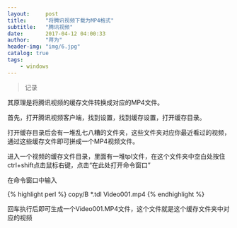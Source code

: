 ```yaml
---
layout:     post
title:      "将腾讯视频下载为MP4格式"
subtitle:   "腾讯视频"
date:       2017-04-12 04:00:33
author:     "蒋为"
header-img: "img/6.jpg"
catalog: true
tags:
    - windows
---
```

>记录

其原理是将腾讯视频的缓存文件转换成对应的MP4文件。

首先，打开腾讯视频客户端，找到设置，找到缓存设置，打开缓存目录。

打开缓存目录后会有一堆乱七八糟的文件夹，这些文件夹对应你最近看过的视频，通过这些缓存文件即可拼成一个MP4视频文件。

进入一个视频的缓存文件目录，里面有一堆tpl文件，在这个文件夹中空白处按住ctrl+shift点击鼠标右键，点击“在此处打开命令窗口”

在命令窗口中输入 

{% highlight perl %}
copy/B *.tdl Video001.mp4 
{% endhighlight %}

回车执行后即可生成一个Video001.MP4文件，这个文件就是这个缓存文件夹中对应的视频
